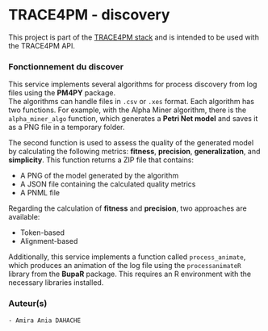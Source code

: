 # TRACE4PM - discovery

This project is part of the [TRACE4PM stack](https://github.com/TRACE4PM) and is intended to be used with the TRACE4PM API.


### Fonctionnement du discover 

This service implements several algorithms for process discovery from log files using the **PM4PY** package.  
The algorithms can handle files in `.csv` or `.xes` format. Each algorithm has two functions. For example, with the Alpha Miner algorithm, there is the `alpha_miner_algo` function, which generates a **Petri Net model** and saves it as a PNG file in a temporary folder. 

The second function is used to assess the quality of the generated model by calculating the following metrics: **fitness**, **precision**, **generalization**, and **simplicity**. This function returns a ZIP file that contains: 
- A PNG of the model generated by the algorithm
- A JSON file containing the calculated quality metrics
- A PNML file

Regarding the calculation of **fitness** and **precision**, two approaches are available: 
- Token-based 
- Alignment-based

Additionally, this service implements a function called `process_animate`, which produces an animation of the log file using the `processanimateR` library from the **BupaR** package. This requires an R environment with the necessary libraries installed.


### Auteur(s)

    - Amira Ania DAHACHE

